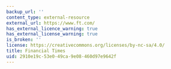 ```yaml
---
backup_url: ''
content_type: external-resource
external_url: https://www.ft.com/
has_external_licence_warning: true
has_external_license_warning: true
is_broken: ''
license: https://creativecommons.org/licenses/by-nc-sa/4.0/
title: Financial Times
uid: 2910e19c-53e0-49ca-9e08-460d97e9642f
---
```


